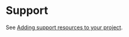 # Support

See [Adding support resources to your project](https://docs.github.com/en/communities/setting-up-your-project-for-healthy-contributions/adding-support-resources-to-your-project).
